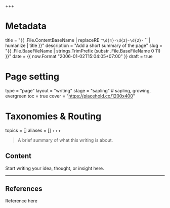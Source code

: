 +++
# Metadata
title = "{{ .File.ContentBaseName | replaceRE `^\d{4}-\d{2}-\d{2}-` `` | humanize | title }}"
description = "Add a short summary of the page" 
slug = "{{ .File.BaseFileName | strings.TrimPrefix (substr .File.BaseFileName 0 11) }}"
date = {{ now.Format "2006-01-02T15:04:05+07:00" }}
draft = true

# Page setting
type = "page"
layout = "writing"
stage = "sapling" # sapling, growing, evergreen
toc = true
cover = "https://placehold.co/1200x400"

# Taxonomies & Routing
topics = []
aliases = []
+++

> A brief summary of what this writing is about.

## Content

Start writing your idea, thought, or insight here.

---

## References

Reference here
